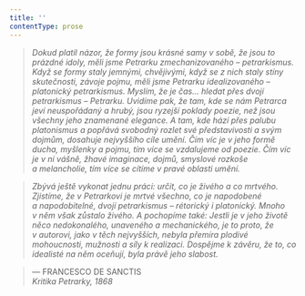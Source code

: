 ```yaml
---
title: ''
contentType: prose
---
```


> 

> 

> 

> _Dokud platil názor, že formy jsou krásné samy v sobě, že jsou to prázdné idoly, měli jsme Petrarku zmechanizovaného – petrar­kismus. Když se formy staly jemnými, chvějivými, když se z nich staly stíny skutečnosti, závoje pojmu, měli jsme Petrarku idealizovaného – platonický petrarkismus. Myslím, že je čas… hledat přes dvojí petrarkismus – Petrarku. Uvidíme pak, že tam, kde se nám Petrarca jeví neuspořádaný a hrubý, jsou ryzejší poklady poezie, než jsou všechny jeho znamenané elegance. A tam, kde hází přes palubu platonismus a popřává svobodný rozlet své představivosti a svým dojmům, dosahuje nejvyššího cíle umění. Čím víc je v jeho formě ducha, myšlenky a pojmu, tím více se vzdalujeme od poezie. Čím víc je v ní vášně, žhavé imaginace, dojmů, smyslové rozkoše a melancholie, tím více se cítíme v pravé oblasti umění._

> _Zbývá ještě vykonat jednu práci: určit, co je živého a co mrtvé­ho. Zjistíme, že v Petrarkovi je mrtvé všechno, co je napodobené a napodobitelné, dvojí petrarkismus – rétorický i platonický. Mnoho v něm však zůstalo živého. A pochopíme také: Jestli je v jeho životě něco nedokonalého, unaveného a mechanického, je to proto, že v autorovi, jako v těch nejvyšších, nebyla přemíra plodivé mohoucnosti, mužnosti a síly k realizaci. Dospějme k závěru, že to, co idealisté na něm oceňují, byla právě jeho slabost._

> — FRANCESCO DE SANCTIS  
> _Kritika Petrarky, 1868_
